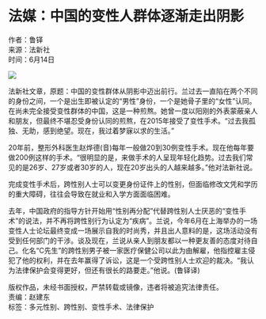 # 法媒：中国的变性人群体逐渐走出阴影

作者：鲁铎  
来源：法新社  
时间：6月14日  

![](//rs2.huanqiucdn.cn/huanqiucdn.cn/image/m/share.jpg)

法新社文章，原题：中国的变性群体从阴影中迈出前行。兰过去一直陷在两个不同的身份之间，一个是出生即被认定的“男性”身份，一个是她骨子里的“女性”认同。在尚未完全接受变性群体的中国，这是一种煎熬。她曾一度以阳刚的外表蒙蔽亲人和朋友，但最终不堪忍受身份认同的煎熬，在2015年接受了变性手术。“过去我孤独、无助，感到绝望。现在，我过着梦寐以求的生活。”

20年前，整形外科医生赵烨德(音)每年一般做20到30例变性手术。现在他每年要做200例这样的手术。“很明显的是，来做手术的人呈现年轻化趋势。过去我们常见的是26岁、27岁或者30岁的人，现在20岁出头的人越来越多。”他对法新社说。

完成变性手术后，跨性别人士可以变更身份证件上的性别，但面临修改文凭和学历的重大障碍，往往会导致在就业和入学方面面临困难。

去年，中国政府的指导方针开始用“性别再分配”代替跨性别人士厌恶的“变性手术”的说法，并不再将跨性别行为认定为“疾病”。兰说，今年6月在上海举办的一场变性人士论坛最终变成一场展示自我的时尚秀，并且出人意料的是，这场活动没有受到任何部门的干涉。谈及现在，兰说从亲人到朋友都以一种更友善的态度对待自己。化名“C先生”的跨性别男子被一家医疗保健公司以此为由解雇，他指控雇主侵犯了他的权利，并在去年赢得了诉讼，这是一个受跨性别人士欢迎的裁决。“我认为法律保护会变得更好，但还有很长的路要走。”他说。(鲁铎译)

版权作品，未经书面授权，严禁转载或镜像，违者将被追究法律责任。  
责编：赵建东  
标签：多元性别、跨性别、变性手术、法律保护